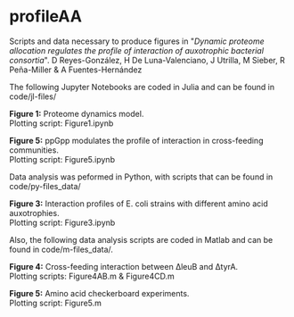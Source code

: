 # profileAA
Scripts and data necessary to produce figures in "_Dynamic proteome allocation regulates the profile of interaction of auxotrophic bacterial consortia_". 
D Reyes-González, H De Luna-Valenciano, J Utrilla, M Sieber, R Peña-Miller & A Fuentes-Hernández

The following Jupyter Notebooks are coded in Julia and can be found in code/jl-files/

**Figure 1:** Proteome dynamics model.  
Plotting script: Figure1.ipynb

**Figure 5:** ppGpp modulates the profile of interaction in cross-feeding communities.  
Plotting script: Figure5.ipynb

Data analysis was peformed in Python, with scripts that can be found in code/py-files_data/

**Figure 3:** Interaction profiles of E. coli strains with different amino acid auxotrophies.  
Plotting script: Figure3.ipynb

Also, the following data analysis scripts are coded in Matlab and can be found in code/m-files_data/. 

**Figure 4:** Cross-feeding interaction between ΔleuB and ΔtyrA.  
Plotting scripts: Figure4AB.m & Figure4CD.m

**Figure 5:** Amino acid checkerboard experiments.  
Plotting script: Figure5.m
